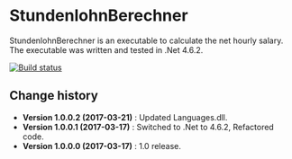 StundenlohnBerechner
====================================

StundenlohnBerechner is an executable to calculate the net hourly salary.
The executable was written and tested in .Net 4.6.2.

[![Build status](https://ci.appveyor.com/api/projects/status/dto3h4jgaf6305s9?svg=true)](https://ci.appveyor.com/project/SeppPenner/stundenlohnberechner)


Change history
--------------

* **Version 1.0.0.2 (2017-03-21)** : Updated Languages.dll.
* **Version 1.0.0.1 (2017-03-17)** : Switched to .Net to 4.6.2, Refactored code.
* **Version 1.0.0.0 (2017-03-17)** : 1.0 release.

